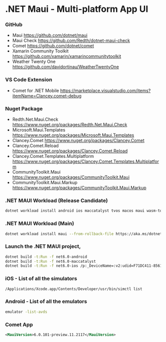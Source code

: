 # .NET Maui - Multi-platform App UI

### GitHub
* Maui https://github.com/dotnet/maui
* Maui Check https://github.com/Redth/dotnet-maui-check
* Comet https://github.com/dotnet/comet
* Xamarin Community Toolkit https://github.com/xamarin/xamarincommunitytoolkit
* Weather Twenty One https://github.com/davidortinau/WeatherTwentyOne

### VS Code Extension
* Comet for .NET Mobile https://marketplace.visualstudio.com/items?itemName=Clancey.comet-debug

### Nuget Package
* Redth.Net.Maui.Check https://www.nuget.org/packages/Redth.Net.Maui.Check
* Microsoft.Maui.Templates https://www.nuget.org/packages/Microsoft.Maui.Templates
* Clancey.Comet https://www.nuget.org/packages/Clancey.Comet
* Clancey.Comet.Reload https://www.nuget.org/packages/Clancey.Comet.Reload
* Clancey.Comet.Templates.Multiplatform https://www.nuget.org/packages/Clancey.Comet.Templates.Multiplatform
* CommunityToolkit.Maui https://www.nuget.org/packages/CommunityToolkit.Maui
* CommunityToolkit.Maui.Markup https://www.nuget.org/packages/CommunityToolkit.Maui.Markup

### .NET MAUI Workload (Release Candidate)
```sh
dotnet workload install android ios maccatalyst tvos macos maui wasm-tools --from-rollback-file https://aka.ms/dotnet/maui/rc.1.json --source https://aka.ms/dotnet6/nuget/index.json --source https://api.nuget.org/v3/index.json
```

### .NET MAUI Workload (Main)
```sh
dotnet workload install maui --from-rollback-file https://aka.ms/dotnet/maui/main.json --source https://aka.ms/dotnet6/nuget/index.json --source https://api.nuget.org/v3/index.json
```

### Launch the .NET MAUI project,
```sh
dotnet build -t:Run -f net6.0-android
dotnet build -t:Run -f net6.0-maccatalyst
dotnet build -t:Run -f net6.0-ios /p:_DeviceName=:v2:udid=F71DC411-8561-49AF-9649-8FBB9CC3F60A
```

### iOS - List of all the simulators
```sh
/Applications/Xcode.app/Contents/Developer/usr/bin/simctl list
```

### Android - List of all the emulators
```sh
emulator -list-avds
```

### Comet App

```xml
<MauiVersion>6.0.101-preview.11.2117</MauiVersion>
```

